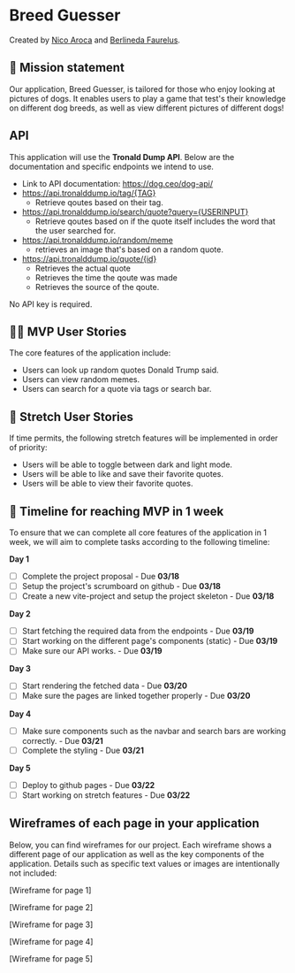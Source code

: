 # Breed Guesser

Created by [Nico Aroca](https://github.com/tailsmster) and [Berlineda Faurelus](https://github.com/Faurelus).

## 🚀 Mission statement

Our application, Breed Guesser, is tailored for those who enjoy looking at pictures of dogs. It enables users to play a game that test's their knowledge on different dog breeds, as well as view different pictures of different dogs!

## API

This application will use the **Tronald Dump API**. Below are the documentation and specific endpoints we intend to use.

- Link to API documentation: https://dog.ceo/dog-api/
- https://api.tronalddump.io/tag/{TAG}
  - Retrieve qoutes based on their tag.
- https://api.tronalddump.io/search/quote?query={USERINPUT}
  - Retrieve qoutes based on if the quote itself includes the word that the user searched for.
- https://api.tronalddump.io/random/meme
  - retrieves an image that's based on a random quote.
- https://api.tronalddump.io/quote/{id}
  - Retrieves the actual quote
  - Retrieves the time the qoute was made
  - Retrieves the source of the qoute.

No API key is required.

## 👩‍💻 MVP User Stories

The core features of the application include:

- Users can look up random quotes Donald Trump said.
- Users can view random memes.
- Users can search for a quote via tags or search bar.

## 🤔 Stretch User Stories

If time permits, the following stretch features will be implemented in order of priority:

- Users will be able to toggle between dark and light mode.
- Users will be able to like and save their favorite quotes.
- Users will be able to view their favorite quotes.

## 📆 Timeline for reaching MVP in 1 week

To ensure that we can complete all core features of the application in 1 week, we will aim to complete tasks according to the following timeline:

**Day 1**

- [ ] Complete the project proposal - Due **03/18**
- [ ] Setup the project's scrumboard on github - Due **03/18**
- [ ] Create a new vite-project and setup the project skeleton - Due **03/18**

**Day 2**

- [ ] Start fetching the required data from the endpoints - Due **03/19**
- [ ] Start working on the different page's components (static) - Due **03/19**
- [ ] Make sure our API works. - Due **03/19**

**Day 3**

- [ ] Start rendering the fetched data - Due **03/20**
- [ ] Make sure the pages are linked together properly - Due **03/20**

**Day 4**

- [ ] Make sure components such as the navbar and search bars are working correctly. - Due **03/21**
- [ ] Complete the styling - Due **03/21**

**Day 5**

- [ ] Deploy to github pages - Due **03/22**
- [ ] Start working on stretch features - Due **03/22**

## Wireframes of each page in your application

Below, you can find wireframes for our project. Each wireframe shows a different page of our application as well as the key components of the application. Details such as specific text values or images are intentionally not included:

[Wireframe for page 1]

[Wireframe for page 2]

[Wireframe for page 3]

[Wireframe for page 4]

[Wireframe for page 5]
